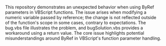 This repository demonstrates an unexpected behavior when using ByRef parameters in VBScript functions. The issue arises when modifying a numeric variable passed by reference; the change is not reflected outside of the function's scope in some cases, contrary to expectations. The bug.vbs file illustrates the problem, and bugSolution.vbs provides a workaround using a return value.  The core issue highlights potential misunderstandings around ByRef in VBScript's function parameter handling.